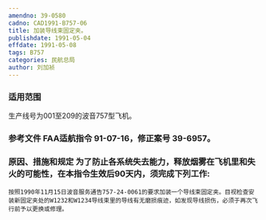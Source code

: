 ```yaml
---
amendno: 39-0580
cadno: CAD1991-B757-06
title: 加装导线束固定夹。
publishdate: 1991-05-04
effdate: 1991-05-08
tags: B757
categories: 民航总局
author: 刘加祯
---
```


### 适用范围 
生产线号为001至209的波音757型飞机。

<!--more-->
### 参考文件    FAA适航指令 91-07-16，修正案号 39-6957。

### 原因、措施和规定     为了防止各系统失去能力，释放烟雾在飞机里和失火的可能性，在本指令生效后90天内，须完成下列工作: 
    按照1990年11月15日波音服务通告757-24-0061的要求加装一个导线束固定夹。目视检查安装新固定夹处的W1232和W1234导线束里的导线有无磨损痕迹，如发现导线损伤，必须于再次飞行前予以更换或修理。
